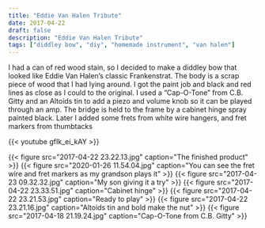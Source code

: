 ```yaml
---
title: "Eddie Van Halen Tribute"
date: 2017-04-22
draft: false
description: "Eddie Van Halen Tribute"
tags: ["diddley bow", "diy", "homemade instrument", "van halen"]
---
```

I had a can of red wood stain, so I decided to make a diddley bow that looked like Eddie Van Halen’s classic Frankenstrat. The body is a scrap piece of wood that I had lying around. I got the paint job and black and red lines as close as I could to the original. I used a “Cap-O-Tone” from C.B. Gitty and an Altoids tin to add a piezo and volume knob so it can be played through an amp. The bridge is held to the frame by a cabinet hinge spray painted black. Later I added some frets from white wire hangers, and fret markers from thumbtacks

{{< youtube gfIk_ei_kAY >}}

{{< figure src="2017-04-22 23.22.13.jpg" caption="The finished product" >}}
{{< figure src="2020-01-26 11.54.04.jpg" caption="You can see the fret wire and fret markers as my grandson plays it" >}}
{{< figure src="2017-04-23 09.32.32.jpg" caption="My son giving it a try" >}}
{{< figure src="2017-04-22 23.33.51.jpg" caption="Cabinet hinge" >}}
{{< figure src="2017-04-22 23.21.53.jpg" caption="Ready to play" >}}
{{< figure src="2017-04-22 23.21.16.jpg" caption="Altoids tin and bold make the nut" >}}
{{< figure src="2017-04-18 21.19.24.jpg" caption="Cap-O-Tone from C.B. Gitty" >}}
